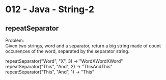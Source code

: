 012 - Java - String-2
=====================


repeatSeparator
----------

Problem:  
Given two strings, word and a separator, return a big string made of count occurences of the word, separated by the separator string. 
>
repeatSeparator("Word", "X", 3) → "WordXWordXWord"  
repeatSeparator("This", "And", 2) → "ThisAndThis"  
repeatSeparator("This", "And", 1) → "This"  